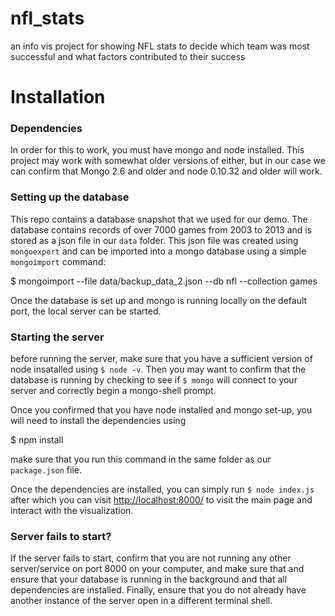nfl_stats
=========

an info vis project for showing NFL stats to decide which team was most successful and what factors contributed to their success


Installation
============

### Dependencies

In order for this to work, you must have mongo and node installed. This project may work with somewhat older
versions of either, but in our case we can confirm that Mongo 2.6 and older and node 0.10.32 and older will work.


### Setting up the database

This repo contains a database snapshot that we used for our demo. The database contains records of over 7000 games
from 2003 to 2013 and is stored as a json file in our `data` folder. This json file was created using `mongoexport`
and can be imported into a mongo database using a simple `mongoimport` command:

  $ mongoimport --file data/backup_data_2.json --db nfl --collection games

Once the database is set up and mongo is running locally on the default port, the local server can be started.


### Starting the server

before running the server, make sure that you have a sufficient version of node insatalled using `$ node -v`. Then you may
want to confirm that the database is running by checking to see if `$ mongo` will connect to your server and correctly
begin a mongo-shell prompt.

Once you confirmed that you have node installed and mongo set-up, you will need to install the dependencies using 

  $ npm install

make sure that you run this command in the same folder as our `package.json` file.

Once the dependencies are installed, you can simply run `$ node index.js` after which you can visit
<http://localhost:8000/> to visit the main page and interact with the visualization. 


### Server fails to start?

If the server fails to start, confirm that you are not running any other server/service on port 8000 on your
computer, and make sure that and ensure that your database is running in the background and that all dependencies are
installed. Finally, ensure that you do not already have another instance of the server open in a different terminal
shell.
